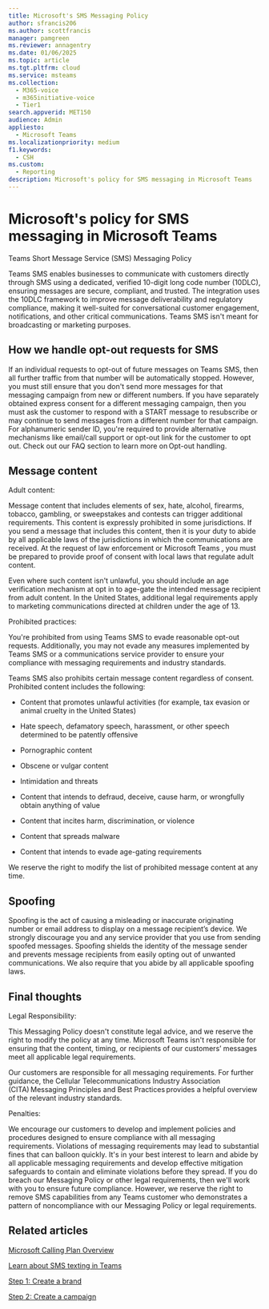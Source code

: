 ```yaml
---
title: Microsoft's SMS Messaging Policy
author: sfrancis206
ms.author: scottfrancis
manager: pamgreen
ms.reviewer: annagentry
ms.date: 01/06/2025
ms.topic: article
ms.tgt.pltfrm: cloud
ms.service: msteams
ms.collection:
  - M365-voice
  - m365initiative-voice
  - Tier1
search.appverid: MET150
audience: Admin
appliesto:
  - Microsoft Teams
ms.localizationpriority: medium
f1.keywords:
  - CSH
ms.custom:
  - Reporting
description: Microsoft's policy for SMS messaging in Microsoft Teams
---
```


# Microsoft's policy for SMS messaging in Microsoft Teams

Teams Short Message Service (SMS) Messaging Policy

Teams SMS enables businesses to communicate with customers directly through SMS using a dedicated, verified 10-digit long code number (10DLC), ensuring messages are secure, compliant, and trusted. The integration uses the 10DLC framework to improve message deliverability and regulatory compliance, making it well-suited for conversational customer engagement, notifications, and other critical communications. Teams SMS isn't meant for broadcasting or marketing purposes.  

## How we handle opt-out requests for SMS

If an individual requests to opt-out of future messages on Teams SMS, then all further traffic from that number will be automatically stopped. However, you must still ensure that you don't send more messages for that messaging campaign from new or different numbers. If you have separately obtained express consent for a different messaging campaign, then you must ask the customer to respond with a START message to resubscribe or may continue to send messages from a different number for that campaign. For alphanumeric sender ID, you're required to provide alternative mechanisms like email/call support or opt-out link for the customer to opt out. Check out our FAQ section to learn more on Opt-out handling.

## Message content

Adult content:

Message content that includes elements of sex, hate, alcohol, firearms, tobacco, gambling, or sweepstakes and contests can trigger additional requirements. This content is expressly prohibited in some jurisdictions. If you send a message that includes this content, then it is your duty to abide by all applicable laws of the jurisdictions in which the communications are received. At the request of law enforcement or Microsoft Teams , you must be prepared to provide proof of consent with local laws that regulate adult content.

Even where such content isn't unlawful, you should include an age verification mechanism at opt in to age-gate the intended message recipient from adult content. In the United States, additional legal requirements apply to marketing communications directed at children under the age of 13.

Prohibited practices:

You're prohibited from using Teams SMS to evade reasonable opt-out requests. Additionally, you may not evade any measures implemented by Teams SMS or a communications service provider to ensure your compliance with messaging requirements and industry standards.

Teams SMS also prohibits certain message content regardless of consent. Prohibited content includes the following:

- Content that promotes unlawful activities (for example, tax evasion or animal cruelty in the United States)

- Hate speech, defamatory speech, harassment, or other speech determined to be patently offensive

- Pornographic content

- Obscene or vulgar content

- Intimidation and threats

- Content that intends to defraud, deceive, cause harm, or wrongfully obtain anything of value

- Content that incites harm, discrimination, or violence

- Content that spreads malware

- Content that intends to evade age-gating requirements

We reserve the right to modify the list of prohibited message content at any time.

## Spoofing

Spoofing is the act of causing a misleading or inaccurate originating number or email address to display on a message recipient’s device. We strongly discourage you and any service provider that you use from sending spoofed messages. Spoofing shields the identity of the message sender and prevents message recipients from easily opting out of unwanted communications. We also require that you abide by all applicable spoofing laws.

## Final thoughts

Legal Responsibility:

This Messaging Policy doesn't constitute legal advice, and we reserve the right to modify the policy at any time. Microsoft Teams isn't responsible for ensuring that the content, timing, or recipients of our customers’ messages meet all applicable legal requirements.

Our customers are responsible for all messaging requirements. For further guidance, the Cellular Telecommunications Industry Association (CITA) Messaging Principles and Best Practices provides a helpful overview of the relevant industry standards.

Penalties:

We encourage our customers to develop and implement policies and procedures designed to ensure compliance with all messaging requirements. Violations of messaging requirements may lead to substantial fines that can balloon quickly. It's in your best interest to learn and abide by all applicable messaging requirements and develop effective mitigation safeguards to contain and eliminate violations before they spread. If you do breach our Messaging Policy or other legal requirements, then we'll work with you to ensure future compliance. However, we reserve the right to remove SMS capabilities from any Teams customer who demonstrates a pattern of noncompliance with our Messaging Policy or legal requirements.

## Related articles

[Microsoft Calling Plan Overview](calling-plan-overview.md)

[Learn about SMS texting in Teams](sms-overview.md)

[Step 1: Create a brand](sms-setup-brand.md)

[Step 2: Create a campaign](sms-setup-campaign.md)